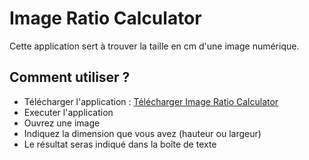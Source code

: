 # Image Ratio Calculator
 
Cette application sert à trouver la taille en cm d'une image numérique.

## Comment utiliser ?

- Télécharger l'application : [Télécharger Image Ratio Calculator](https://drive.google.com/drive/folders/1GeH1rHjiE_26vktprWKCgvnVTuBosrFf)
- Executer l'application
- Ouvrez une image
- Indiquez la dimension que vous avez (hauteur ou largeur)
- Le résultat seras indiqué dans la boîte de texte
